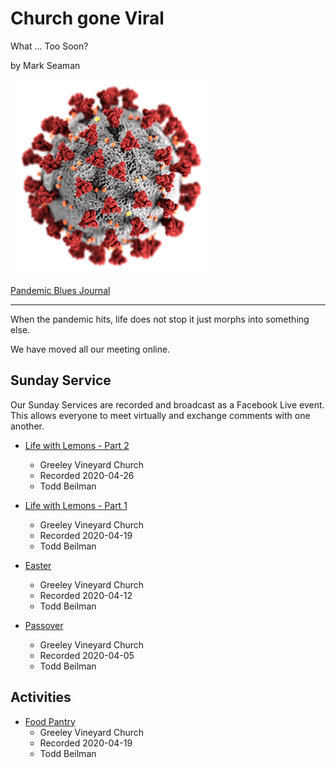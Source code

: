 # Church gone Viral

What ... Too Soon?

by Mark Seaman

![](img/coronavirus.png)

[Pandemic Blues Journal](Index)

---

When the pandemic hits, life does not stop it just morphs into something else.

We have moved all our meeting online. 

## Sunday Service

Our Sunday Services are recorded and broadcast as a Facebook Live event.  This allows everyone to
meet virtually and exchange comments with one another.

* [Life with Lemons - Part 2](https://www.facebook.com/greeleyvineyardchurch/videos/235026711174893)
    - Greeley Vineyard Church
    - Recorded 2020-04-26
    - Todd Beilman
    
* [Life with Lemons - Part 1](https://www.facebook.com/greeleyvineyardchurch/videos/225896348688953)
    - Greeley Vineyard Church
    - Recorded 2020-04-19 
    - Todd Beilman
    
* [Easter](https://www.facebook.com/greeleyvineyardchurch/videos/227373955140018)
    - Greeley Vineyard Church
    - Recorded 2020-04-12
    - Todd Beilman

* [Passover](https://www.facebook.com/greeleyvineyardchurch/videos/263109528040277)
    - Greeley Vineyard Church
    - Recorded 2020-04-05
    - Todd Beilman
    
    
## Activities

* [Food Pantry](https://www.facebook.com/greeleyvineyardchurch/videos/229909374998019)
    - Greeley Vineyard Church
    - Recorded 2020-04-19
    - Todd Beilman

